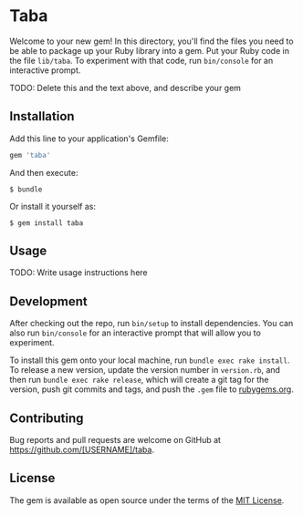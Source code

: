 # Taba

Welcome to your new gem! In this directory, you'll find the files you need to be able to package up your Ruby library into a gem. Put your Ruby code in the file `lib/taba`. To experiment with that code, run `bin/console` for an interactive prompt.

TODO: Delete this and the text above, and describe your gem

## Installation

Add this line to your application's Gemfile:

```ruby
gem 'taba'
```

And then execute:

    $ bundle

Or install it yourself as:

    $ gem install taba

## Usage

TODO: Write usage instructions here

## Development

After checking out the repo, run `bin/setup` to install dependencies. You can also run `bin/console` for an interactive prompt that will allow you to experiment.

To install this gem onto your local machine, run `bundle exec rake install`. To release a new version, update the version number in `version.rb`, and then run `bundle exec rake release`, which will create a git tag for the version, push git commits and tags, and push the `.gem` file to [rubygems.org](https://rubygems.org).

## Contributing

Bug reports and pull requests are welcome on GitHub at https://github.com/[USERNAME]/taba.

## License

The gem is available as open source under the terms of the [MIT License](https://opensource.org/licenses/MIT).
